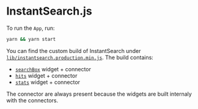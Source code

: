 # InstantSearch.js

To run the `App`, run:

```sh
yarn && yarn start
```

You can find the custom build of InstantSearch under [`lib/instantsearch.production.min.js`](lib/instantsearch.production.min.js). The build contains:

- [`searchBox`](https://www.algolia.com/doc/api-reference/widgets/search-box/js/) widget + connector
- [`hits`](https://www.algolia.com/doc/api-reference/widgets/hits/js/) widget + connector
- [`stats`](https://www.algolia.com/doc/api-reference/widgets/stats/js/) widget + connector

The connector are always present because the widgets are built internaly with the connectors.
